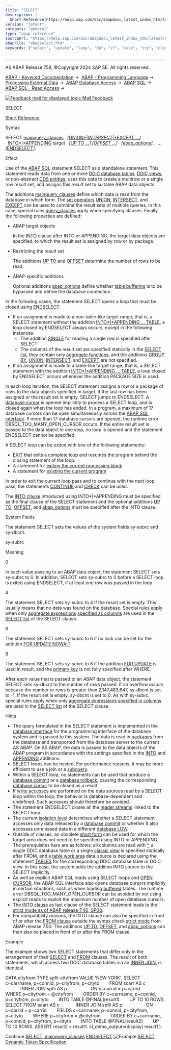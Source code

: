 ```yaml
---
title: "SELECT"
description: |
  Short Reference(https://help.sap.com/doc/abapdocu_latest_index_htm/latest/en-US/abapselect_shortref.htm) Syntax SELECT mainquery_clauses(https://help.sap.com/doc/abapdocu_latest_index_htm/latest/en-US/abapselect_mainquery.htm) UNIONINTERSECTEXCEPT ...(https://help.sap.com/doc/abapdo
version: "latest"
category: "general"
type: "abap-reference"
sourceUrl: "https://help.sap.com/doc/abapdocu_latest_index_htm/latest/en-US/abapselect.htm"
abapFile: "abapselect.htm"
keywords: ["select", "update", "loop", "do", "if", "case", "try", "class", "data", "abapselect"]
---
```


* * *

AS ABAP Release 758, ©Copyright 2024 SAP SE. All rights reserved.

[ABAP - Keyword Documentation](https://help.sap.com/doc/abapdocu_latest_index_htm/latest/en-US/abenabap.htm) →  [ABAP - Programming Language](https://help.sap.com/doc/abapdocu_latest_index_htm/latest/en-US/abenabap_reference.htm) →  [Processing External Data](https://help.sap.com/doc/abapdocu_latest_index_htm/latest/en-US/abenabap_language_external_data.htm) →  [ABAP Database Access](https://help.sap.com/doc/abapdocu_latest_index_htm/latest/en-US/abendb_access.htm) →  [ABAP SQL](https://help.sap.com/doc/abapdocu_latest_index_htm/latest/en-US/abenabap_sql.htm) →  [ABAP SQL - Read Access](https://help.sap.com/doc/abapdocu_latest_index_htm/latest/en-US/abenabap_sql_reading.htm) → 

 [![](Mail.gif?object=Mail.gif "Feedback mail for displayed topic") Mail Feedback](mailto:f1_help@sap.com?subject=Feedback%20on%20ABAP%20Documentation&body=Document:%20SELECT%2C%20ABAPSELECT%2C%20758%0D%0A%0D%0AError:%0D%0A%0D%0A%0D%0A%0D%0ASuggestion%20for%20improvement:)

SELECT

[Short Reference](https://help.sap.com/doc/abapdocu_latest_index_htm/latest/en-US/abapselect_shortref.htm)

Syntax

SELECT [mainquery\_clauses](https://help.sap.com/doc/abapdocu_latest_index_htm/latest/en-US/abapselect_mainquery.htm)
  *\[*[UNION*|*INTERSECT*|*EXCEPT ...](https://help.sap.com/doc/abapdocu_latest_index_htm/latest/en-US/abapunion.htm)*\]*
  [INTO*|*APPENDING](https://help.sap.com/doc/abapdocu_latest_index_htm/latest/en-US/abapinto_clause.htm) target
  *\[*[UP TO ...*\]* *\[*OFFSET ...*\]*](https://help.sap.com/doc/abapdocu_latest_index_htm/latest/en-US/abapselect_up_to_offset.htm)
  *\[*[abap\_options](https://help.sap.com/doc/abapdocu_latest_index_htm/latest/en-US/abapselect_additions.htm)*\]*.
  ...
*\[*[ENDSELECT](https://help.sap.com/doc/abapdocu_latest_index_htm/latest/en-US/abapendselect.htm)*\]*.

Effect

Use of the [ABAP SQL](https://help.sap.com/doc/abapdocu_latest_index_htm/latest/en-US/abenabap_sql_glosry.htm "Glossary Entry") statement SELECT as a standalone statement. This statement reads data from one or more [DDIC database tables](https://help.sap.com/doc/abapdocu_latest_index_htm/latest/en-US/abenddic_db_table_glosry.htm "Glossary Entry"), [DDIC views](https://help.sap.com/doc/abapdocu_latest_index_htm/latest/en-US/abenddic_view_glosry.htm "Glossary Entry"), or non-abstract [CDS entities](https://help.sap.com/doc/abapdocu_latest_index_htm/latest/en-US/abencds_entity_glosry.htm "Glossary Entry"), uses this data to create a multirow or a single row result set, and assigns this result set to suitable ABAP data objects.

The additions [mainquery\_clauses](https://help.sap.com/doc/abapdocu_latest_index_htm/latest/en-US/abapselect_mainquery.htm) define which data is read from the database in which form. The [set operators](https://help.sap.com/doc/abapdocu_latest_index_htm/latest/en-US/abencds_set_operators_glosry.htm "Glossary Entry") [UNION](https://help.sap.com/doc/abapdocu_latest_index_htm/latest/en-US/abapunion.htm), [INTERSECT](https://help.sap.com/doc/abapdocu_latest_index_htm/latest/en-US/abapunion.htm), and [EXCEPT](https://help.sap.com/doc/abapdocu_latest_index_htm/latest/en-US/abapunion.htm) can be used to combine the result sets of multiple queries. In this case, special rules [query\_clauses](https://help.sap.com/doc/abapdocu_latest_index_htm/latest/en-US/abapunion_clause.htm) apply when specifying clauses. Finally, the following properties are defined:

-   ABAP target objects
    
    In the [INTO](https://help.sap.com/doc/abapdocu_latest_index_htm/latest/en-US/abapinto_clause.htm) clause after INTO or APPENDING, the target data objects are specified, to which the result set is assigned by row or by package.
    
-   Restricting the result set
    
    The additions [UP TO](https://help.sap.com/doc/abapdocu_latest_index_htm/latest/en-US/abapselect_up_to_offset.htm) and [OFFSET](https://help.sap.com/doc/abapdocu_latest_index_htm/latest/en-US/abapselect_up_to_offset.htm) determine the number of rows to be read.
    
-   ABAP-specific additions
    
    Optional additions [abap\_options](https://help.sap.com/doc/abapdocu_latest_index_htm/latest/en-US/abapselect_additions.htm) define whether [table buffering](https://help.sap.com/doc/abapdocu_latest_index_htm/latest/en-US/abentable_buffering_glosry.htm "Glossary Entry") is to be bypassed and define the database connection.
    

In the following cases, the statement SELECT opens a loop that must be closed using [ENDSELECT](https://help.sap.com/doc/abapdocu_latest_index_htm/latest/en-US/abapendselect.htm).

-   If an assignment is made to a non-table-like target range, that is, a SELECT statement without the addition [INTO*|*APPENDING ... TABLE](https://help.sap.com/doc/abapdocu_latest_index_htm/latest/en-US/abapinto_clause.htm), a loop closed by ENDSELECT always occurs, except in the following instances:
    -   The addition [SINGLE](https://help.sap.com/doc/abapdocu_latest_index_htm/latest/en-US/abapselect_single.htm) for reading a single row is specified after SELECT
    -   The columns of the result set are specified statically in the [SELECT list](https://help.sap.com/doc/abapdocu_latest_index_htm/latest/en-US/abapselect_list.htm), they contain only [aggregate functions](https://help.sap.com/doc/abapdocu_latest_index_htm/latest/en-US/abenaggregate_function_glosry.htm "Glossary Entry"), and the additions [GROUP BY](https://help.sap.com/doc/abapdocu_latest_index_htm/latest/en-US/abapgroupby_clause.htm), [UNION](https://help.sap.com/doc/abapdocu_latest_index_htm/latest/en-US/abapunion_clause.htm), [INTERSECT](https://help.sap.com/doc/abapdocu_latest_index_htm/latest/en-US/abapunion_clause.htm), and [EXCEPT](https://help.sap.com/doc/abapdocu_latest_index_htm/latest/en-US/abapunion_clause.htm) are not specified.
-   If an assignment is made to a table-like target range, that is, a SELECT statement with the addition [INTO*|*APPENDING ... TABLE](https://help.sap.com/doc/abapdocu_latest_index_htm/latest/en-US/abapinto_clause.htm), a loop closed by ENDSELECT occurs whenever the addition PACKAGE SIZE is used.

In each loop iteration, the SELECT statement assigns a row or a package of rows to the data objects specified in target. If the last row has been assigned or the result set is empty, SELECT jumps to ENDSELECT. A [database cursor](https://help.sap.com/doc/abapdocu_latest_index_htm/latest/en-US/abendatabase_cursor_glosry.htm "Glossary Entry") is opened implicitly to process a SELECT loop, and is closed again when the loop has ended. In a program, a maximum of 17 database cursors can be open simultaneously across the [ABAP SQL interface](https://help.sap.com/doc/abapdocu_latest_index_htm/latest/en-US/abenabap_sql_interface_glosry.htm "Glossary Entry"). If more than 17 database cursors are opened, the runtime error DBSQL\_TOO\_MANY\_OPEN\_CURSOR occurs. If the entire result set is passed to the data object in one step, no loop is opened and the statement ENDSELECT cannot be specified.

A SELECT loop can be exited with one of the following statements:

-   [EXIT](https://help.sap.com/doc/abapdocu_latest_index_htm/latest/en-US/abapexit_loop.htm) that exits a complete loop and resumes the program behind the closing statement of the loop.
-   A statement for [exiting the current processing block](https://help.sap.com/doc/abapdocu_latest_index_htm/latest/en-US/abenleave_processing_blocks.htm)
-   A statement for [existing the current program](https://help.sap.com/doc/abapdocu_latest_index_htm/latest/en-US/abenabap_leave_program.htm)

In order to exit the current loop pass and to continue with the next loop pass, the statements [CONTINUE](https://help.sap.com/doc/abapdocu_latest_index_htm/latest/en-US/abapcontinue.htm) and [CHECK](https://help.sap.com/doc/abapdocu_latest_index_htm/latest/en-US/abapcheck_processing_blocks.htm) can be used.

The [INTO clause](https://help.sap.com/doc/abapdocu_latest_index_htm/latest/en-US/abapinto_clause.htm) introduced using INTO*|*APPENDING must be specified as the final clause of the SELECT statement and the optional additions [UP TO](https://help.sap.com/doc/abapdocu_latest_index_htm/latest/en-US/abapselect_up_to_offset.htm), [OFFSET](https://help.sap.com/doc/abapdocu_latest_index_htm/latest/en-US/abapselect_up_to_offset.htm), and [abap\_options](https://help.sap.com/doc/abapdocu_latest_index_htm/latest/en-US/abapselect_additions.htm) must be specified after the INTO clause.

System Fields

The statement SELECT sets the values of the system fields sy-subrc and sy-dbcnt.

sy-subrc

Meaning

0

In each value passing to an ABAP data object, the statement SELECT sets sy-subrc to 0. In addition, SELECT sets sy-subrc to 0 before a SELECT loop is exited using ENDSELECT, if at least one row was passed in the loop.

4

The statement SELECT sets sy-subrc to 4 if the result set is empty. This usually means that no data was found on the database. Special rules apply when only [aggregate expressions](https://help.sap.com/doc/abapdocu_latest_index_htm/latest/en-US/abapselect_aggregate.htm) [specified as columns](https://help.sap.com/doc/abapdocu_latest_index_htm/latest/en-US/abapselect_clause_col_spec.htm) are used in the [SELECT list](https://help.sap.com/doc/abapdocu_latest_index_htm/latest/en-US/abapselect_list.htm) of the SELECT clause.

6

The statement SELECT sets sy-subrc to 6 if no lock can be set for the addition [FOR UPDATE NOWAIT](abapselect_single.htm#!ABAP_ONE_ADD@1@).

8

The statement SELECT sets sy-subrc to 8 if the addition [FOR UPDATE](abapselect_single.htm#!ABAP_ONE_ADD@1@) is used in result, and the [primary key](https://help.sap.com/doc/abapdocu_latest_index_htm/latest/en-US/abenprimary_key_glosry.htm "Glossary Entry") is not fully specified after WHERE.

After each value that is passed to an ABAP data object, the statement SELECT sets sy-dbcnt to the number of rows passed. If an overflow occurs because the number or rows is greater than 2,147,483,647, sy-dbcnt is set to -1. If the result set is empty, sy-dbcnt is set to 0. As with sy-subrc, special rules apply when only [aggregate expressions](https://help.sap.com/doc/abapdocu_latest_index_htm/latest/en-US/abapselect_aggregate.htm) [specified in columns](https://help.sap.com/doc/abapdocu_latest_index_htm/latest/en-US/abapselect_clause_col_spec.htm) are used in the [SELECT list](https://help.sap.com/doc/abapdocu_latest_index_htm/latest/en-US/abapselect_list.htm) of the SELECT clause.

Hints

-   The query formulated in the SELECT statement is implemented in the [database interface](https://help.sap.com/doc/abapdocu_latest_index_htm/latest/en-US/abendatabase_interface_glosry.htm "Glossary Entry") for the programming interface of the database system and is passed to this system. The data is read in [packages](https://help.sap.com/doc/abapdocu_latest_index_htm/latest/en-US/abenabap_sql_oview.htm) from the database and transported from the database server to the current AS ABAP. On AS ABAP, the data is passed to the data objects of the ABAP program in accordance with the settings specified in the [INTO](https://help.sap.com/doc/abapdocu_latest_index_htm/latest/en-US/abapinto_clause.htm) and [APPENDING](https://help.sap.com/doc/abapdocu_latest_index_htm/latest/en-US/abapinto_clause.htm) additions.
-   SELECT loops can be nested. For performance reasons, it may be more efficient to use a join or a [subquery](https://help.sap.com/doc/abapdocu_latest_index_htm/latest/en-US/abensubquery_glosry.htm "Glossary Entry").
-   Within a SELECT loop, no statements can be used that produce a [database commit](https://help.sap.com/doc/abapdocu_latest_index_htm/latest/en-US/abendb_commit.htm) or a [database rollback](https://help.sap.com/doc/abapdocu_latest_index_htm/latest/en-US/abendb_rollback.htm), causing the corresponding [database cursor](https://help.sap.com/doc/abapdocu_latest_index_htm/latest/en-US/abendatabase_cursor_glosry.htm "Glossary Entry") to be closed as a result.
-   If [write accesses](https://help.sap.com/doc/abapdocu_latest_index_htm/latest/en-US/abenabap_sql_writing.htm) are performed on the data sources read by a SELECT loop within the loop, the behavior is database-dependent and undefined. Such accesses should therefore be avoided.
-   The statement ENDSELECT closes all the [reader streams](https://help.sap.com/doc/abapdocu_latest_index_htm/latest/en-US/abenselect_into_lob_handles.htm) linked to the SELECT loop.
-   The current [isolation level](https://help.sap.com/doc/abapdocu_latest_index_htm/latest/en-US/abendb_isolation.htm) determines whether a SELECT statement accesses only data released by a [database commit](https://help.sap.com/doc/abapdocu_latest_index_htm/latest/en-US/abendb_commit.htm) or whether it also accesses unreleased data in a different [database LUW](https://help.sap.com/doc/abapdocu_latest_index_htm/latest/en-US/abendatabase_luw_glosry.htm "Glossary Entry").
-   Outside of classes, an obsolete [short form](https://help.sap.com/doc/abapdocu_latest_index_htm/latest/en-US/abapselect_obsolete.htm) can be used for which the target area does not need to be specified using INTO or APPENDING. The prerequisites here are as follows: all columns are read with [\*](https://help.sap.com/doc/abapdocu_latest_index_htm/latest/en-US/abapselect_list.htm), a single DDIC database table or a single [classic view](https://help.sap.com/doc/abapdocu_latest_index_htm/latest/en-US/abenddic_view_glosry.htm "Glossary Entry") is specified statically after FROM, and a [table work area](https://help.sap.com/doc/abapdocu_latest_index_htm/latest/en-US/abentable_work_area_glosry.htm "Glossary Entry") data\_source is declared using the statement [TABLES](https://help.sap.com/doc/abapdocu_latest_index_htm/latest/en-US/abaptables.htm) for the corresponding DDIC database table or DDIC view. In this case, the system adds the addition INTO source to the SELECT implicitly.
-   As well as explicit ABAP SQL reads using SELECT loops and [OPEN CURSOR](https://help.sap.com/doc/abapdocu_latest_index_htm/latest/en-US/abapopen_cursor.htm), the ABAP SQL interface also opens database cursors implicitly in certain situations, such as when loading [buffered](https://help.sap.com/doc/abapdocu_latest_index_htm/latest/en-US/abensap_puffering.htm) tables. The runtime error DBSQL\_TOO\_MANY\_OPEN\_CURSOR can be avoided by not using explicit reads to exploit the maximum number of open database cursors.
-   The [INTO clause](https://help.sap.com/doc/abapdocu_latest_index_htm/latest/en-US/abapinto_clause.htm) as last clause of the SELECT statement leads to the [strict mode as of ABAP release 7.40, SP08](https://help.sap.com/doc/abapdocu_latest_index_htm/latest/en-US/abenabap_sql_strictmode_740_sp08.htm).
-   For compatibility reasons, the INTO clause can also be specified in front of or after the [FROM clause](https://help.sap.com/doc/abapdocu_latest_index_htm/latest/en-US/abapfrom_clause.htm) outside the syntax check [strict mode](https://help.sap.com/doc/abapdocu_latest_index_htm/latest/en-US/abenabap_sql_strictmode_750.htm) from ABAP release 7.50. The additions [UP TO](https://help.sap.com/doc/abapdocu_latest_index_htm/latest/en-US/abapselect_up_to_offset.htm), [OFFSET](https://help.sap.com/doc/abapdocu_latest_index_htm/latest/en-US/abapselect_up_to_offset.htm), and [abap\_options](https://help.sap.com/doc/abapdocu_latest_index_htm/latest/en-US/abapselect_additions.htm) can then also be placed in front of or after the FROM clause.

Example

The example shows two SELECT statements that differ only in the arrangement of their [SELECT](https://help.sap.com/doc/abapdocu_latest_index_htm/latest/en-US/abapselect_clause.htm) and [FROM](https://help.sap.com/doc/abapdocu_latest_index_htm/latest/en-US/abapfrom_clause.htm) clauses. The result of both statements, which access two DDIC database tables via an [INNER JOIN](https://help.sap.com/doc/abapdocu_latest_index_htm/latest/en-US/abapselect_join.htm), is identical.

DATA cityfrom TYPE spfli-cityfrom VALUE 'NEW YORK'.
SELECT c~carrname, p~connid, p~cityfrom, p~cityto
       FROM scarr AS c
            INNER JOIN spfli AS p
                  ON c~carrid = p~carrid
       WHERE p~cityfrom = @cityfrom
       ORDER BY c~carrname, p~connid, p~cityfrom, p~cityto
       INTO TABLE @FINAL(result1)
       UP TO 10 ROWS.
SELECT FROM scarr AS c
            INNER JOIN spfli AS p
                  ON c~carrid = p~carrid
       FIELDS c~carrname, p~connid, p~cityfrom, p~cityto
       WHERE p~cityfrom = @cityfrom
       ORDER BY c~carrname, p~connid, p~cityfrom, p~cityto
       INTO TABLE @FINAL(result2)
       UP TO 10 ROWS.
ASSERT result2 = result1.
cl\_demo\_output=>display( result1 ).

Continue
[SELECT, mainquery\_clauses](https://help.sap.com/doc/abapdocu_latest_index_htm/latest/en-US/abapselect_mainquery.htm)
[ENDSELECT](https://help.sap.com/doc/abapdocu_latest_index_htm/latest/en-US/abapendselect.htm)
![Example](exa.gif "Example") [SELECT, Dynamic Token Specification](https://help.sap.com/doc/abapdocu_latest_index_htm/latest/en-US/abendynamic_sql_abexa.htm)
